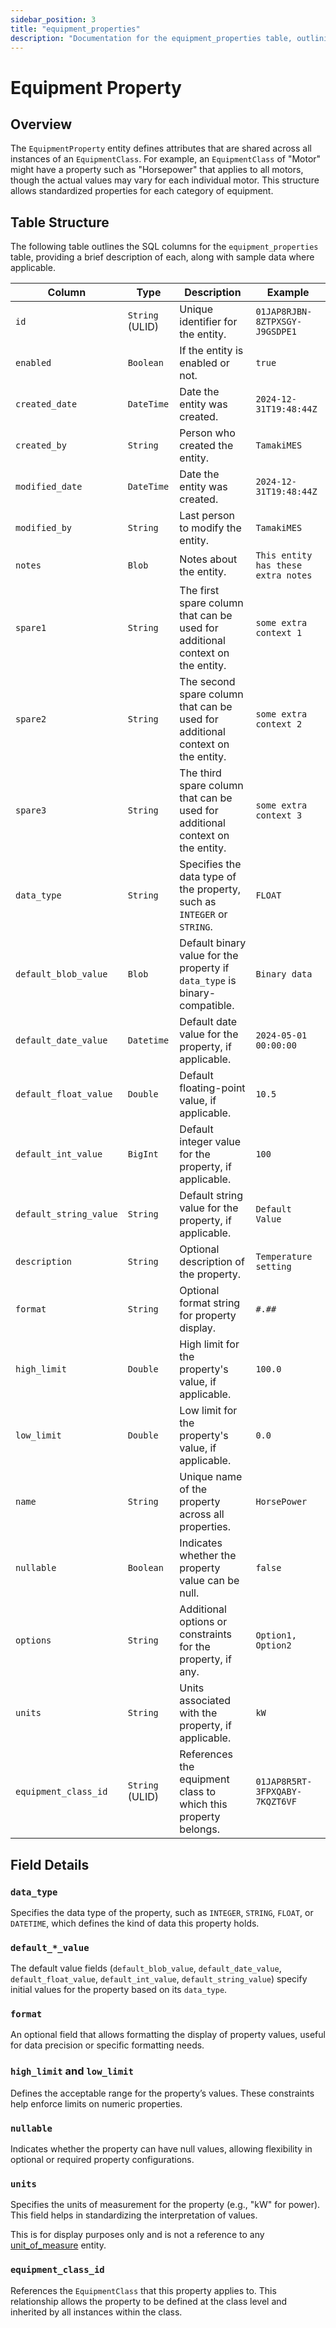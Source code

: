 ```yaml
---
sidebar_position: 3
title: "equipment_properties"
description: "Documentation for the equipment_properties table, outlining its columns and structure."
---
```


# Equipment Property

## Overview

The `EquipmentProperty` entity defines attributes that are shared across all instances of an `EquipmentClass`. For
example, an `EquipmentClass` of "Motor" might have a property such as "Horsepower" that applies to all motors, though
the actual values may vary for each individual motor. This structure allows standardized properties for each category of
equipment.

## Table Structure

The following table outlines the SQL columns for the `equipment_properties` table, providing a brief description of
each, along with sample data where applicable.

| Column                   | Type                | Description                                                                     | Example                                 |
|--------------------------|---------------------|---------------------------------------------------------------------------------|-----------------------------------------|
| `id`                     | `String` (ULID)     | Unique identifier for the entity.                                               | `01JAP8RJBN-8ZTPXSGY-J9GSDPE1`          |
| `enabled`                | `Boolean`           | If the entity is enabled or not.                                                | `true`                                  |
| `created_date`           | `DateTime`          | Date the entity was created.                                                    | `2024-12-31T19:48:44Z`                  |
| `created_by`             | `String`            | Person who created the entity.                                                  | `TamakiMES`                             |
| `modified_date`          | `DateTime`          | Date the entity was created.                                                    | `2024-12-31T19:48:44Z`                  |
| `modified_by`            | `String`            | Last person to modify the entity.                                               | `TamakiMES`                             |
| `notes`                  | `Blob`              | Notes about the entity.                                                         | `This entity has these extra notes`     |
| `spare1`                 | `String`            | The first spare column that can be used for additional context on the entity.   | `some extra context 1`                  |
| `spare2`                 | `String`            | The second spare column that can be used for additional context on the entity.  | `some extra context 2`                  |
| `spare3`                 | `String`            | The third spare column that can be used for additional context on the entity.   | `some extra context 3`                  |
| `data_type`              | `String`            | Specifies the data type of the property, such as `INTEGER` or `STRING`.         | `FLOAT`                                 |
| `default_blob_value`     | `Blob`              | Default binary value for the property if `data_type` is binary-compatible.      | `Binary data`                           |
| `default_date_value`     | `Datetime`          | Default date value for the property, if applicable.                             | `2024-05-01 00:00:00`                   |
| `default_float_value`    | `Double`            | Default floating-point value, if applicable.                                    | `10.5`                                  |
| `default_int_value`      | `BigInt`            | Default integer value for the property, if applicable.                          | `100`                                   |
| `default_string_value`   | `String`            | Default string value for the property, if applicable.                           | `Default Value`                         |
| `description`            | `String`            | Optional description of the property.                                           | `Temperature setting`                   |
| `format`                 | `String`            | Optional format string for property display.                                    | `#.##`                                  |
| `high_limit`             | `Double`            | High limit for the property's value, if applicable.                             | `100.0`                                 |
| `low_limit`              | `Double`            | Low limit for the property's value, if applicable.                              | `0.0`                                   |
| `name`                   | `String`            | Unique name of the property across all properties.                              | `HorsePower`                            |
| `nullable`               | `Boolean`           | Indicates whether the property value can be null.                               | `false`                                 |
| `options`                | `String`            | Additional options or constraints for the property, if any.                     | `Option1, Option2`                      |
| `units`                  | `String`            | Units associated with the property, if applicable.                              | `kW`                                    |
| `equipment_class_id`     | `String` (ULID)     | References the equipment class to which this property belongs.                  | `01JAP8R5RT-3FPXQABY-7KQZT6VF`          |

## Field Details

### `data_type`

Specifies the data type of the property, such as `INTEGER`, `STRING`, `FLOAT`, or `DATETIME`, which defines the kind of
data this property holds.

### `default_*_value`

The default value fields (`default_blob_value`, `default_date_value`, `default_float_value`, `default_int_value`,
`default_string_value`) specify initial values for the property based on its `data_type`.

### `format`

An optional field that allows formatting the display of property values, useful for data precision or specific
formatting needs.

### `high_limit` and `low_limit`

Defines the acceptable range for the property’s values. These constraints help enforce limits on numeric properties.

### `nullable`

Indicates whether the property can have null values, allowing flexibility in optional or required property
configurations.

### `units`

Specifies the units of measurement for the property (e.g., "kW" for power). This field helps in standardizing the
interpretation of values.

This is for display purposes only and is not a reference to any [unit_of_measure](../utility-models/unit-of-measure-model/unit-of-measure) entity.

### `equipment_class_id`

References the `EquipmentClass` that this property applies to. This relationship allows the property to be defined at
the class level and inherited by all instances within the class.